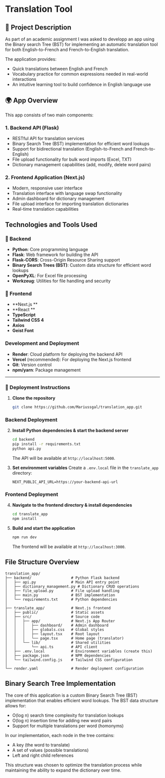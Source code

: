 # Translation Tool

## 📌 Project Description

As part of an academic assignment I was asked to developp an app using the Binary search Tree (BST) for implementing an automatic translation tool  for both
English-to-French and French-to-English translation. 

The application provides:
- Quick translations between English and French
- Vocabulary practice for common expressions needed in real-world interactions
- An intuitive learning tool to build confidence in English language use

## 🌍 App Overview

This app consists of two main components:

### 1. Backend API (Flask)
- RESTful API for translation services
- Binary Search Tree (BST) implementation for efficient word lookups
- Support for bidirectional translation (English-to-French and French-to-English)
- File upload functionality for bulk word imports (Excel, TXT)
- Dictionary management capabilities (add, modify, delete word pairs)

### 2. Frontend Application (Next.js)
- Modern, responsive user interface
- Translation interface with language swap functionality
- Admin dashboard for dictionary management
- File upload interface for importing translation dictionaries
- Real-time translation capabilities

## Technologies and Tools Used

### 🔹 Backend
- **Python**: Core programming language
- **Flask**: Web framework for building the API
- **Flask-CORS**: Cross-Origin Resource Sharing support
- **Binary Search Trees (BST)**: Custom data structure for efficient word lookups
- **OpenPyXL**: For Excel file processing
- **Werkzeug**: Utilities for file handling and security

### 🔹 Frontend
- **Next.js **
- **React **
- **TypeScript**
- **Tailwind CSS 4**
- **Axios** 
- **Geist Font**

### Development and Deployment
- **Render**: Cloud platform for deploying the backend API
- **Vercel** (recommended): For deploying the Next.js frontend
- **Git**: Version control
- **npm/yarn**: Package management

---

### 🚀 Deployment Instructions


1. **Clone the repository**
   ```bash
   git clone https://github.com/Mariussgal/translation_app.git
   ```

### Backend Deployment

2. **Install Python dependencies & start the backend server**
   ```bash
   cd backend
   pip install -r requirements.txt
   python api.py
   ```
   The API will be available at `http://localhost:5000`.

3. **Set environment variables**
   Create a `.env.local` file in the `translate_app` directory:
   ```
   NEXT_PUBLIC_API_URL=https://your-backend-api-url
   ```

### Frontend Deployment

4. **Navigate to the frontend directory & install dependencies**
   ```bash
   cd translate_app
   npm install
   ```

5. **Build and start the application**
   ```bash
   npm run dev
   ```
   The frontend will be available at `http://localhost:3000`.
   


## File Structure Overview

```
translation_app/
├── backend/                  # Python Flask backend
│   ├── api.py                # Main API entry point
│   ├── dictionary_management.py # Dictionary CRUD operations
│   ├── file_upload.py        # File upload handling
│   ├── main.py               # BST implementation
│   └── requirements.txt      # Python dependencies
│
├── translate_app/            # Next.js frontend
│   ├── public/               # Static assets
│   ├── src/                  # Source code
│   │   ├── app/              # Next.js App Router
│   │   │   ├── dashboard/    # Admin dashboard
│   │   │   ├── globals.css   # Global styles
│   │   │   ├── layout.tsx    # Root layout
│   │   │   └── page.tsx      # Home page (translator)
│   │   └── lib/              # Shared utilities
│   │       └── api.ts        # API client
│   ├── .env.local            # Environment variables (create this)
│   ├── package.json          # NPM dependencies
│   └── tailwind.config.js    # Tailwind CSS configuration
│
└── render.yaml               # Render deployment configuration
```

## Binary Search Tree Implementation

The core of this application is a custom Binary Search Tree (BST) implementation that enables efficient word lookups. The BST data structure allows for:

- O(log n) search time complexity for translation lookups
- O(log n) insertion time for adding new word pairs
- Support for multiple translations per word (homonyms)

In our implementation, each node in the tree contains:
- A key (the word to translate)
- A set of values (possible translations)
- Left and right child references

This structure was chosen to optimize the translation process while maintaining the ability to expand the dictionary over time.
